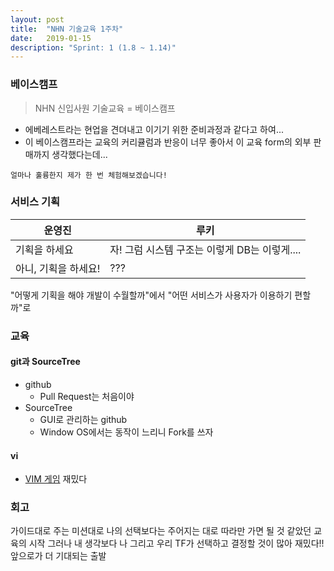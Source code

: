 ```yaml
---
layout: post
title:  "NHN 기술교육 1주차"
date:   2019-01-15
description: "Sprint: 1 (1.8 ~ 1.14)"
---
```


### 베이스캠프
> NHN 신입사원 기술교육 = 베이스캠프

* 에베레스트라는 현업을 견뎌내고 이기기 위한 준비과정과 같다고 하여...
* 이 베이스캠프라는 교육의 커리큘럼과 반응이 너무 좋아서 이 교육 form의 외부 판매까지 생각했다는데...

```얼마나 훌륭한지 제가 한 번 체험해보겠습니다!```

### 서비스 기획
| 운영진 | 루키 |
| --- | --- |
| 기획을 하세요 | 자! 그럼 시스템 구조는 이렇게 DB는 이렇게.... |
| 아니, 기획을 하세요! | ??? |

"어떻게 기획을 해야 개발이 수월할까"에서
"어떤 서비스가 사용자가 이용하기 편할까"로

### 교육
#### git과 SourceTree
* github
  * Pull Request는 처음이야
* SourceTree
  * GUI로 관리하는 github
  * Window OS에서는 동작이 느리니 Fork를 쓰자

#### vi
* [VIM 게임](https://vim-adventures.com/) 재밌다

### 회고
가이드대로 주는 미션대로
나의 선택보다는 주어지는 대로 따라만 가면 될 것 같았던 교육의 시작
그러나 내 생각보다 나 그리고 우리 TF가 선택하고 결정할 것이 많아
재밌다!!
앞으로가 더 기대되는 출발
